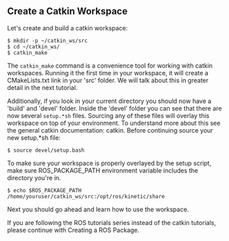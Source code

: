 ## Create a Catkin Workspace

Let's create and build a catkin workspace:


	$ mkdir -p ~/catkin_ws/src
	$ cd ~/catkin_ws/
	$ catkin_make

The `catkin_make` command is a convenience tool for working with catkin workspaces. Running it the first time in your workspace, it will create a CMakeLists.txt link in your 'src' folder. We will talk about this in greater detail in the next tutorial.


Additionally, if you look in your current directory you should now have a 'build' and 'devel' folder. Inside the 'devel' folder you can see that there are now several `setup.*sh` files. Sourcing any of these files will overlay this workspace on top of your environment. To understand more about this see the general catkin documentation: catkin. Before continuing source your new setup.*sh file:


	$ source devel/setup.bash

To make sure your workspace is properly overlayed by the setup script, make sure ROS_PACKAGE_PATH environment variable includes the directory you're in.


	$ echo $ROS_PACKAGE_PATH
	/home/youruser/catkin_ws/src:/opt/ros/kinetic/share

Next you should go ahead and learn how to use the workspace.

If you are following the ROS tutorials series instead of the catkin tutorials, please continue with Creating a ROS Package.

